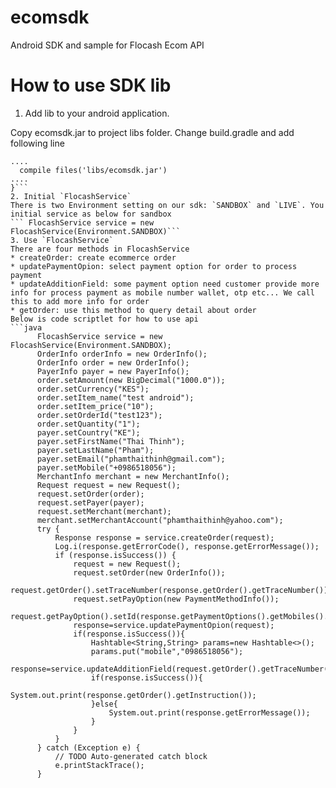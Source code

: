# ecomsdk
Android SDK and sample for Flocash Ecom API

# How to use SDK lib
1. Add lib to your android application.

Copy ecomsdk.jar to project libs folder. Change build.gradle and add following line
  ```dependencies {
  ....
    compile files('libs/ecomsdk.jar')
  ....
  }```
2. Initial `FlocashService`
  There is two Environment setting on our sdk: `SANDBOX` and `LIVE`. You initial service as below for sandbox
  ``` FlocashService service = new FlocashService(Environment.SANDBOX)```
3. Use `FlocashService`
There are four methods in FlocashService
  * createOrder: create ecommerce order
  * updatePaymentOpion: select payment option for order to process payment
  * updateAdditionField: some payment option need customer provide more info for process payment as mobile number wallet, otp etc... We call this to add more info for order
  * getOrder: use this method to query detail about order
Below is code scriptlet for how to use api
```java
        FlocashService service = new FlocashService(Environment.SANDBOX);
        OrderInfo orderInfo = new OrderInfo();
        OrderInfo order = new OrderInfo();
        PayerInfo payer = new PayerInfo();
        order.setAmount(new BigDecimal("1000.0"));
        order.setCurrency("KES");
        order.setItem_name("test android");
        order.setItem_price("10");
        order.setOrderId("test123");
        order.setQuantity("1");
        payer.setCountry("KE");
        payer.setFirstName("Thai Thinh");
        payer.setLastName("Pham");
        payer.setEmail("phamthaithinh@gmail.com");
        payer.setMobile("+0986518056");
        MerchantInfo merchant = new MerchantInfo();
        Request request = new Request();
        request.setOrder(order);
        request.setPayer(payer);
        request.setMerchant(merchant);
        merchant.setMerchantAccount("phamthaithinh@yahoo.com");
        try {
            Response response = service.createOrder(request);
            Log.i(response.getErrorCode(), response.getErrorMessage());
            if (response.isSuccess()) {
                request = new Request();
                request.setOrder(new OrderInfo());
                request.getOrder().setTraceNumber(response.getOrder().getTraceNumber());
                request.setPayOption(new PaymentMethodInfo());
                request.getPayOption().setId(response.getPaymentOptions().getMobiles().get(0).getId());
                response=service.updatePaymentOpion(request);
                if(response.isSuccess()){
                    Hashtable<String,String> params=new Hashtable<>();
                    params.put("mobile","0986518056");
                    response=service.updateAdditionField(request.getOrder().getTraceNumber(),params);
                    if(response.isSuccess()){
                        System.out.print(response.getOrder().getInstruction());
                    }else{
                        System.out.print(response.getErrorMessage());
                    }
                }
            }
        } catch (Exception e) {
            // TODO Auto-generated catch block
            e.printStackTrace();
        }
```
  
